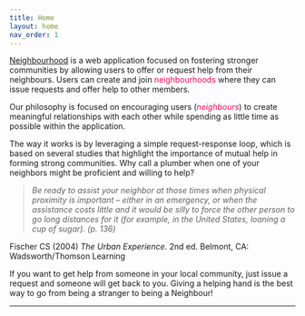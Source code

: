 ```yaml
---
title: Home
layout: home
nav_order: 1
---
```


[Neighbourhood](https://app-5x86.onrender.com/landing) is a web application focused on fostering stronger communities by allowing users to offer or request help from their neighbours. Users can create and join <span style="color:#FF0054">neighbourhoods</span> where they can issue requests and offer help to other members.

Our philosophy is focused on encouraging users (<span style="color:#FF0054">_neighbours_</span>) to create meaningful relationships with each other while spending as little time as possible within the application.

The way it works is by leveraging a simple request-response loop, which is based on several studies that highlight the importance of mutual help in forming strong communities. Why call a plumber when one of your neighbors might be proficient and willing to help?

> _Be ready to assist your neighbor at those times when physical proximity is important – either in an emergency, or when the assistance costs little and it would be silly to force the other person to go long distances for it (for example, in the United States, loaning a cup of sugar). (p. 136)_

Fischer CS (2004) _The Urban Experience_. 2nd ed. Belmont, CA: Wadsworth/Thomson Learning

If you want to get help from someone in your local community, just issue a request and someone will get back to you. Giving a helping hand is the best way to go from being a stranger to being a Neighbour!

---
